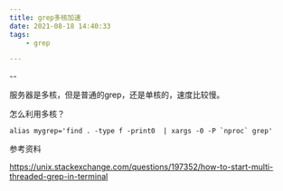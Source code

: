 ```yaml
---
title: grep多核加速
date: 2021-08-18 14:40:33
tags:
	- grep

---
```


--

服务器是多核，但是普通的grep，还是单核的，速度比较慢。

怎么利用多核？

```
alias mygrep='find . -type f -print0  | xargs -0 -P `nproc` grep'
```



参考资料

https://unix.stackexchange.com/questions/197352/how-to-start-multi-threaded-grep-in-terminal